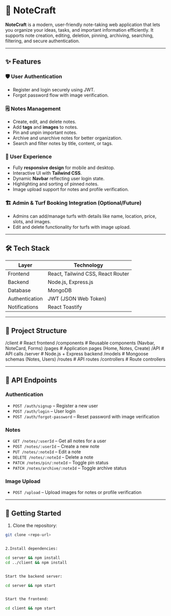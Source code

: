 # 📝 NoteCraft


**NoteCraft** is a modern, user-friendly note-taking web application that lets you organize your ideas, tasks, and important information efficiently. It supports note creation, editing, deletion, pinning, archiving, searching, filtering, and secure authentication.

---

## ✨ Features

### 🛡️ User Authentication
- Register and login securely using JWT.  
- Forgot password flow with image verification.  

### 🗒️ Notes Management
- Create, edit, and delete notes.  
- Add **tags** and **images** to notes.  
- Pin and unpin important notes.  
- Archive and unarchive notes for better organization.  
- Search and filter notes by title, content, or tags.  

### 🎨 User Experience
- Fully **responsive design** for mobile and desktop.  
- Interactive UI with **Tailwind CSS**.  
- Dynamic **Navbar** reflecting user login state.  
- Highlighting and sorting of pinned notes.  
- Image upload support for notes and profile verification.

### 🏗️ Admin & Turf Booking Integration (Optional/Future)
- Admins can add/manage turfs with details like name, location, price, slots, and images.  
- Edit and delete functionality for turfs with image upload.

---

## 🛠️ Tech Stack

| Layer          | Technology                        |
| -------------- | --------------------------------- |
| Frontend       | React, Tailwind CSS, React Router |
| Backend        | Node.js, Express.js               |
| Database       | MongoDB                           |
| Authentication | JWT (JSON Web Token)              |
| Notifications  | React Toastify                    |

---

## 📁 Project Structure


/client # React frontend
/components # Reusable components (Navbar, NoteCard, Forms)
/pages # Application pages (Home, Notes, Create)
/API # API calls
/server # Node.js + Express backend
/models # Mongoose schemas (Notes, Users)
/routes # API routes
/controllers # Route controllers



---

## 🔗 API Endpoints

### Authentication
- `POST /auth/signup` – Register a new user  
- `POST /auth/login` – User login  
- `POST /auth/forgot-password` – Reset password with image verification  

### Notes
- `GET /notes/:userId` – Get all notes for a user  
- `POST /notes/:userId` – Create a new note  
- `PUT /notes/:noteId` – Edit a note  
- `DELETE /notes/:noteId` – Delete a note  
- `PATCH /notes/pin/:noteId` – Toggle pin status  
- `PATCH /notes/archive/:noteId` – Toggle archive status  

### Image Upload
- `POST /upload` – Upload images for notes or profile verification

---

## 🚀 Getting Started

1. Clone the repository:
```bash
git clone <repo-url>


2.Install dependencies:

cd server && npm install
cd ../client && npm install


Start the backend server:

cd server && npm start


Start the frontend:

cd client && npm start